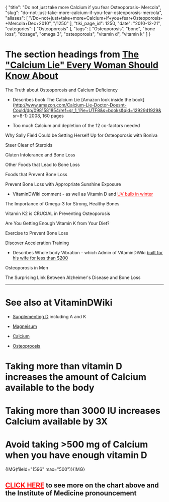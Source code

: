 {
    "title": "Do not just take more Calcium if you fear Osteoporosis- Mercola",
    "slug": "do-not-just-take-more-calcium-if-you-fear-osteoporosis-mercola",
    "aliases": [
        "/Do+not+just+take+more+Calcium+if+you+fear+Osteoporosis-+Mercola+Dec+2010",
        "/1250"
    ],
    "tiki_page_id": 1250,
    "date": "2010-12-21",
    "categories": [
        "Osteoporosis"
    ],
    "tags": [
        "Osteoporosis",
        "bone",
        "bone loss",
        "dosage",
        "omega 3",
        "osteoporosis",
        "vitamin d",
        "vitamin k"
    ]
}


# The section headings from [The "Calcium Lie" Every Woman Should Know About](http://articles.mercola.com/sites/articles/archive/2010/12/21/osteoporosis-prevention-and-treatments-exposed.aspx)

The Truth about Osteoporosis and Calcium Deficiency

- Describes book  The Calcium Lie [Amazon look inside the book](http://www.amazon.com/Calcium-Lie-Doctor-Doesnt-Could/dp/0981581854/ref=sr_1_1?ie=UTF8&s=books&qid=1292941929&
sr=8-1) 2008, 160 pages

- Too much Calcium and depletion of the 12 co-factors needed

Why Sally Field Could be Setting Herself Up for Osteoporosis with Boniva

Steer Clear of Steroids

Gluten Intolerance and Bone Loss

Other Foods that Lead to Bone Loss

Foods that Prevent Bone Loss

Prevent Bone Loss with Appropriate Sunshine Exposure

- VitaminDWiki comment - as well as Vitamin D and <a href="/posts/uv-bulb-in-winter" style="color: red; text-decoration: underline;" title="This link has an unknown page_id: 982">UV bulb in winter</a>

The Importance of Omega-3 for Strong, Healthy Bones

Vitamin K2 is CRUCIAL in Preventing Osteoporosis

Are You Getting Enough Vitamin K from Your Diet?

Exercise to Prevent Bone Loss

Discover Acceleration Training 

- Describes Whole body Vibration - which Admin of VitaminDWiki [built for his wife for less than $200](http://www.henrylahore.com/Health/WBV/index.html)

Osteoporosis in Men

The Surprising Link Between Alzheimer's Disease and Bone Loss

- - - - - 

# See also at VitaminDWiki

- [Supplementing D](https://www.VitaminDWiki.com/tiki-browse_categories.php?parentId=26&sort_mode=created_desc) including A and K

- [Magneisum](https://www.VitaminDWiki.com/tiki-browse_categories.php?parentId=54&sort_mode=created_desc)

- [Calcium](https://www.VitaminDWiki.com/tiki-browse_categories.php?parentId=53&sort_mode=created_desc)

- [Osteoproosis](https://www.VitaminDWiki.com/tiki-browse_categories.php?parentId=49&sort_mode=created_desc)

# Taking more than vitamin D increases the amount of Calcium available to the body

# Taking more than 3000 IU increases Calcium available by 3X

# Avoid taking >500 mg of Calcium when you have enough vitamin D

{IMG(fileId="1596" max="500")}{IMG}

## <a href="/posts/click-here" style="color: red; text-decoration: underline;" title="This link has an unknown page_id: 1193">CLICK HERE</a> to see more on the chart above and the Institute of Medicine pronouncement